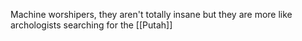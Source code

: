 Machine worshipers, they aren't totally insane but they are more like archologists searching for the [[Putah]]